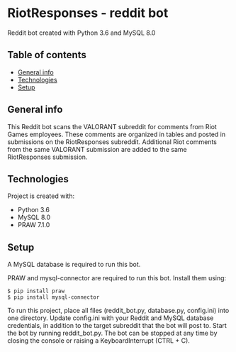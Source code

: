 # RiotResponses - reddit bot

Reddit bot created with Python 3.6 and MySQL 8.0

## Table of contents
* [General info](#general-info)
* [Technologies](#technologies)
* [Setup](#setup)

## General info
This Reddit bot scans the VALORANT subreddit for comments from Riot Games employees. These comments are organized in tables and posted in submissions on the RiotResponses subreddit.
Additional Riot comments from the same VALORANT submission are added to the same RiotResponses submission.

## Technologies
Project is created with:
* Python 3.6
* MySQL 8.0
* PRAW 7.1.0

## Setup
A MySQL database is required to run this bot.

PRAW and mysql-connector are required to run this bot. Install them using:

```
$ pip install praw
$ pip install mysql-connector
```

To run this project, place all files (reddit_bot.py, database.py, config.ini) into one directory.
Update config.ini with your Reddit and MySQL database credentials, in addition to the target subreddit that the bot will post to.
Start the bot by running reddit_bot.py. 
The bot can be stopped at any time by closing the console or raising a KeyboardInterrupt (CTRL + C).



